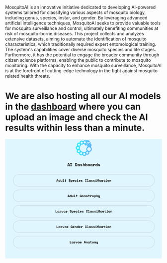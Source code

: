 MosquitoAI is an innovative initiative dedicated to developing AI-powered systems tailored for classifying various aspects of mosquito biology, including genus, species, instar, and gender. By leveraging advanced artificial intelligence techniques, MosquitoAI seeks to provide valuable tools for mosquito surveillance and control, ultimately benefiting communities at risk of mosquito-borne diseases. This project collects and analyzes extensive datasets, aiming to automate the identification of mosquito characteristics, which traditionally required expert entomological training. The system's capabilities cover diverse mosquito species and life stages. Furthermore, it has the potential to engage the broader community through citizen science platforms, enabling the public to contribute to mosquito monitoring. With the capacity to enhance mosquito surveillance, MosquitoAI is at the forefront of cutting-edge technology in the fight against mosquito-related health threats.

# We are also hosting all our AI models in the [dashboard](https://linktr.ee/larvae_dashboards) where you can upload an image and check the AI results within less than a minute.

![dashboards.png](https://github.com/FarhatBuet14/mosquitoAI/blob/main/dashboards.png)
